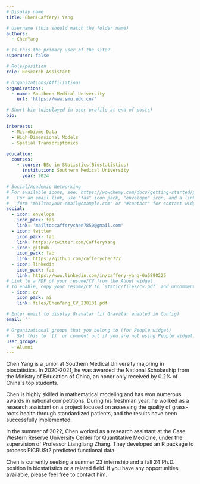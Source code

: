 ```yaml
---
# Display name
title: Chen(Caffery) Yang

# Username (this should match the folder name)
authors:
  - ChenYang

# Is this the primary user of the site?
superuser: false

# Role/position
role: Research Assistant

# Organizations/Affiliations
organizations:
  - name: Southern Medical University
    url: 'https://www.smu.edu.cn/'

# Short bio (displayed in user profile at end of posts)
bio: 

interests:
  - Microbiome Data
  - High-Dimensional Models
  - Spatial Transcriptomics

education:
  courses:
    - course: BSc in Statistics(Biostatistics)
      institution: Southern Medical University
      year: 2024

# Social/Academic Networking
# For available icons, see: https://wowchemy.com/docs/getting-started/page-builder/#icons
#   For an email link, use "fas" icon pack, "envelope" icon, and a link in the
#   form "mailto:your-email@example.com" or "#contact" for contact widget.
social:
  - icon: envelope
    icon_pack: fas
    link: 'mailto:cafferychen7850@gmail.com'
  - icon: twitter
    icon_pack: fab
    link: https://twitter.com/CafferyYang
  - icon: github
    icon_pack: fab
    link: https://github.com/cafferychen777
  - icon: linkedin
    icon_pack: fab
    link: https://www.linkedin.com/in/caffery-yang-0a5890225
# Link to a PDF of your resume/CV from the About widget.
# To enable, copy your resume/CV to `static/files/cv.pdf` and uncomment the lines below.
  - icon: cv
    icon_pack: ai
    link: files/ChenYang_CV_230131.pdf

# Enter email to display Gravatar (if Gravatar enabled in Config)
email: ''

# Organizational groups that you belong to (for People widget)
#   Set this to `[]` or comment out if you are not using People widget.
user_groups:
  - Alumni
---
```


Chen Yang is a junior at Southern Medical University majoring in biostatistics. In 2020-2021, he was awarded the National Scholarship from the Ministry of Education of China, an honor only received by 0.2% of China's top students.

Chen is highly skilled in mathematical modeling and has won numerous awards in national competitions. During his freshman year, he worked as a research assistant on a project focused on assessing the quality of grass-roots health through standardized patients, and the results have been successfully implemented.

In the summer of 2022, Chen worked as a research assistant at the Case Western Reserve University Center for Quantitative Medicine, under the supervision of Professor Liangliang Zhang. They developed an R package to process PICRUSt2 predicted functional data.

Chen is currently seeking a summer 23 internship and a fall 24 Ph.D. position in biostatistics or a related field. If you have any opportunities available, please feel free to contact him.
